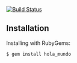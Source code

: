 [![Build Status](https://travis-ci.org/sandroqz/hola_mundo.png)](https://travis-ci.org/sandroqz/hola_mundo)
## Installation

Installing with RubyGems:

    $ gem install hola_mundo

